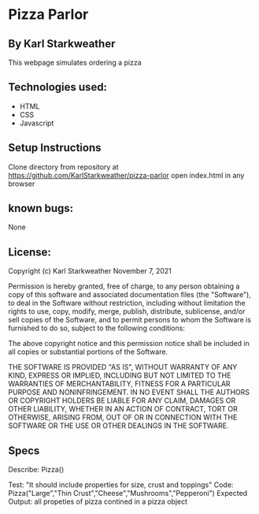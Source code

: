 # Pizza Parlor

## By Karl Starkweather
This webpage simulates ordering a pizza

## Technologies used:
* HTML
* CSS
* Javascript

## Setup Instructions
Clone directory from repository at https://github.com/KarlStarkweather/pizza-parlor
open index.html in any browser

## known bugs:
None

## License:
Copyright (c) Karl Starkweather November 7, 2021

Permission is hereby granted, free of charge, to any person obtaining a copy of this software and associated documentation files (the "Software"), to deal in the Software without restriction, including without limitation the rights to use, copy, modify, merge, publish, distribute, sublicense, and/or sell copies of the Software, and to permit persons to whom the Software is furnished to do so, subject to the following conditions:

The above copyright notice and this permission notice shall be included in all copies or substantial portions of the Software.

THE SOFTWARE IS PROVIDED "AS IS", WITHOUT WARRANTY OF ANY KIND, EXPRESS OR IMPLIED, INCLUDING BUT NOT LIMITED TO THE WARRANTIES OF MERCHANTABILITY, FITNESS FOR A PARTICULAR PURPOSE AND NONINFRINGEMENT. IN NO EVENT SHALL THE AUTHORS OR COPYRIGHT HOLDERS BE LIABLE FOR ANY CLAIM, DAMAGES OR OTHER LIABILITY, WHETHER IN AN ACTION OF CONTRACT, TORT OR OTHERWISE, ARISING FROM, OUT OF OR IN CONNECTION WITH THE SOFTWARE OR THE USE OR OTHER DEALINGS IN THE SOFTWARE.



## Specs

Describe: Pizza()

Test: "It should include properties for size, crust and toppings"
Code: Pizza("Large","Thin Crust","Cheese","Mushrooms","Pepperoni")
Expected Output: all propeties of pizza contined in a pizza object


